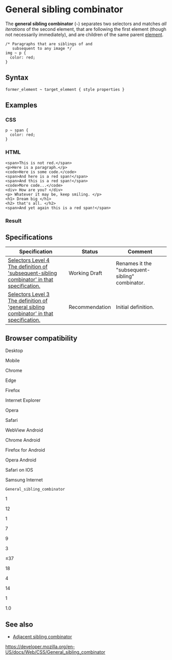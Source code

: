 # General sibling combinator

The **general sibling combinator** (`~`) separates two selectors and matches _all iterations_ of the second element, that are following the first element (though not necessarily immediately), and are children of the same parent [element](https://developer.mozilla.org/en-US/docs/Glossary/Element).

    /* Paragraphs that are siblings of and
       subsequent to any image */
    img ~ p {
      color: red;
    }

## Syntax

    former_element ~ target_element { style properties }

## Examples

### CSS

    p ~ span {
      color: red;
    }

### HTML

    <span>This is not red.</span>
    <p>Here is a paragraph.</p>
    <code>Here is some code.</code>
    <span>And here is a red span!</span>
    <span>And this is a red span!</span>
    <code>More code...</code>
    <div> How are you? </div>
    <p> Whatever it may be, keep smiling. </p>
    <h1> Dream big </h1>
    <h2> that's all. </h2>
    <span>And yet again this is a red span!</span>

### Result

## Specifications

<table><thead><tr class="header"><th>Specification</th><th>Status</th><th>Comment</th></tr></thead><tbody><tr class="odd"><td><a href="https://drafts.csswg.org/selectors-4/#general-sibling-combinators">Selectors Level 4<br />
<span class="small">The definition of 'subsequent-sibling combinator' in that specification.</span></a></td><td><span class="spec-wd">Working Draft</span></td><td>Renames it the "subsequent-sibling" combinator.</td></tr><tr class="even"><td><a href="https://drafts.csswg.org/selectors-3/#general-sibling-combinators">Selectors Level 3<br />
<span class="small">The definition of 'general sibling combinator' in that specification.</span></a></td><td><span class="spec-rec">Recommendation</span></td><td>Initial definition.</td></tr></tbody></table>

## Browser compatibility

Desktop

Mobile

Chrome

Edge

Firefox

Internet Explorer

Opera

Safari

WebView Android

Chrome Android

Firefox for Android

Opera Android

Safari on IOS

Samsung Internet

`General_sibling_combinator`

1

12

1

7

9

3

≤37

18

4

14

1

1.0

## See also

- [Adjacent sibling combinator](adjacent_sibling_combinator)

<a href="https://developer.mozilla.org/en-US/docs/Web/CSS/General_sibling_combinator" class="_attribution-link">https://developer.mozilla.org/en-US/docs/Web/CSS/General_sibling_combinator</a>
